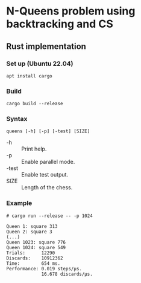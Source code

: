 # N-Queens problem using backtracking and CS

## Rust implementation

### Set up (Ubuntu 22.04)

```shell
apt install cargo
```

### Build

```shell
cargo build --release
```

### Syntax

```
queens [-h] [-p] [-test] [SIZE]
```

<dl>
  <dt>-h</dt>
  <dd>Print help.</dd>
  <dt>-p</dt>
  <dd>Enable parallel mode.</dd>
  <dt>-test</dt>
  <dd>Enable test output.</dd>
  <dt>SIZE</dt>
  <dd>Length of the chess.</dd>
</dl>

### Example

```
# cargo run --release -- -p 1024

Queen 1: square 313
Queen 2: square 3
(...)
Queen 1023: square 776
Queen 1024: square 549
Trials:      12290
Discards:    10912362
Time:        654 ms.
Performance: 0.019 steps/μs.
             16.678 discards/μs.
```
